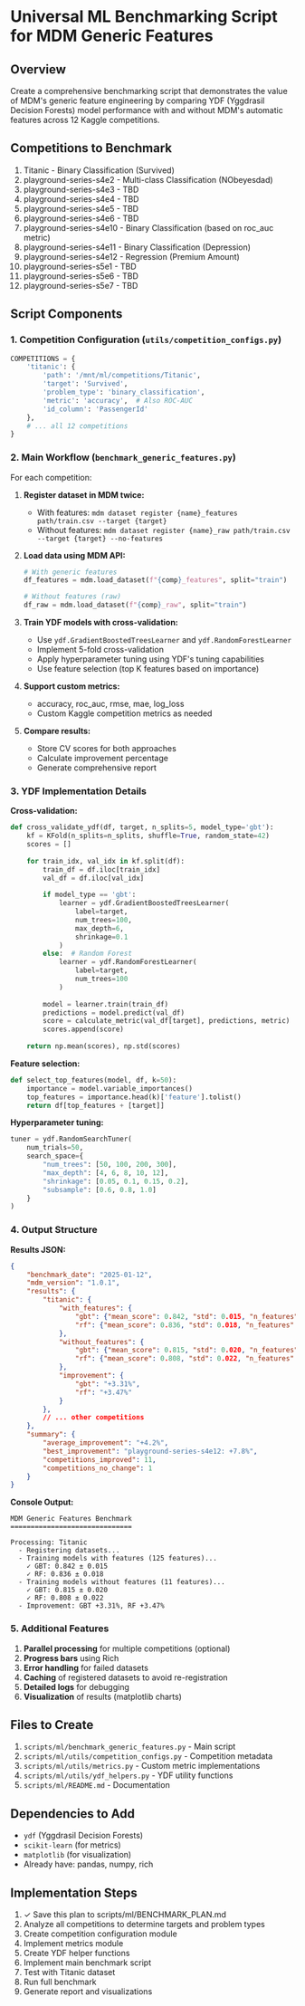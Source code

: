 # Universal ML Benchmarking Script for MDM Generic Features

## Overview
Create a comprehensive benchmarking script that demonstrates the value of MDM's generic feature engineering by comparing YDF (Yggdrasil Decision Forests) model performance with and without MDM's automatic features across 12 Kaggle competitions.

## Competitions to Benchmark
1. Titanic - Binary Classification (Survived)
2. playground-series-s4e2 - Multi-class Classification (NObeyesdad)
3. playground-series-s4e3 - TBD
4. playground-series-s4e4 - TBD
5. playground-series-s4e5 - TBD
6. playground-series-s4e6 - TBD
7. playground-series-s4e10 - Binary Classification (based on roc_auc metric)
8. playground-series-s4e11 - Binary Classification (Depression)
9. playground-series-s4e12 - Regression (Premium Amount)
10. playground-series-s5e1 - TBD
11. playground-series-s5e6 - TBD
12. playground-series-s5e7 - TBD

## Script Components

### 1. Competition Configuration (`utils/competition_configs.py`)
```python
COMPETITIONS = {
    'titanic': {
        'path': '/mnt/ml/competitions/Titanic',
        'target': 'Survived',
        'problem_type': 'binary_classification',
        'metric': 'accuracy',  # Also ROC-AUC
        'id_column': 'PassengerId'
    },
    # ... all 12 competitions
}
```

### 2. Main Workflow (`benchmark_generic_features.py`)
For each competition:
1. **Register dataset in MDM twice:**
   - With features: `mdm dataset register {name}_features path/train.csv --target {target}`
   - Without features: `mdm dataset register {name}_raw path/train.csv --target {target} --no-features`

2. **Load data using MDM API:**
   ```python
   # With generic features
   df_features = mdm.load_dataset(f"{comp}_features", split="train")
   
   # Without features (raw)
   df_raw = mdm.load_dataset(f"{comp}_raw", split="train")
   ```

3. **Train YDF models with cross-validation:**
   - Use `ydf.GradientBoostedTreesLearner` and `ydf.RandomForestLearner`
   - Implement 5-fold cross-validation
   - Apply hyperparameter tuning using YDF's tuning capabilities
   - Use feature selection (top K features based on importance)

4. **Support custom metrics:**
   - accuracy, roc_auc, rmse, mae, log_loss
   - Custom Kaggle competition metrics as needed

5. **Compare results:**
   - Store CV scores for both approaches
   - Calculate improvement percentage
   - Generate comprehensive report

### 3. YDF Implementation Details

**Cross-validation:**
```python
def cross_validate_ydf(df, target, n_splits=5, model_type='gbt'):
    kf = KFold(n_splits=n_splits, shuffle=True, random_state=42)
    scores = []
    
    for train_idx, val_idx in kf.split(df):
        train_df = df.iloc[train_idx]
        val_df = df.iloc[val_idx]
        
        if model_type == 'gbt':
            learner = ydf.GradientBoostedTreesLearner(
                label=target,
                num_trees=100,
                max_depth=6,
                shrinkage=0.1
            )
        else:  # Random Forest
            learner = ydf.RandomForestLearner(
                label=target,
                num_trees=100
            )
        
        model = learner.train(train_df)
        predictions = model.predict(val_df)
        score = calculate_metric(val_df[target], predictions, metric)
        scores.append(score)
    
    return np.mean(scores), np.std(scores)
```

**Feature selection:**
```python
def select_top_features(model, df, k=50):
    importance = model.variable_importances()
    top_features = importance.head(k)['feature'].tolist()
    return df[top_features + [target]]
```

**Hyperparameter tuning:**
```python
tuner = ydf.RandomSearchTuner(
    num_trials=50,
    search_space={
        "num_trees": [50, 100, 200, 300],
        "max_depth": [4, 6, 8, 10, 12],
        "shrinkage": [0.05, 0.1, 0.15, 0.2],
        "subsample": [0.6, 0.8, 1.0]
    }
)
```

### 4. Output Structure

**Results JSON:**
```json
{
    "benchmark_date": "2025-01-12",
    "mdm_version": "1.0.1",
    "results": {
        "titanic": {
            "with_features": {
                "gbt": {"mean_score": 0.842, "std": 0.015, "n_features": 125},
                "rf": {"mean_score": 0.836, "std": 0.018, "n_features": 125}
            },
            "without_features": {
                "gbt": {"mean_score": 0.815, "std": 0.020, "n_features": 11},
                "rf": {"mean_score": 0.808, "std": 0.022, "n_features": 11}
            },
            "improvement": {
                "gbt": "+3.31%",
                "rf": "+3.47%"
            }
        },
        // ... other competitions
    },
    "summary": {
        "average_improvement": "+4.2%",
        "best_improvement": "playground-series-s4e12: +7.8%",
        "competitions_improved": 11,
        "competitions_no_change": 1
    }
}
```

**Console Output:**
```
MDM Generic Features Benchmark
==============================

Processing: Titanic
  - Registering datasets...
  - Training models with features (125 features)...
    ✓ GBT: 0.842 ± 0.015
    ✓ RF: 0.836 ± 0.018
  - Training models without features (11 features)...
    ✓ GBT: 0.815 ± 0.020
    ✓ RF: 0.808 ± 0.022
  - Improvement: GBT +3.31%, RF +3.47%
```

### 5. Additional Features

1. **Parallel processing** for multiple competitions (optional)
2. **Progress bars** using Rich
3. **Error handling** for failed datasets
4. **Caching** of registered datasets to avoid re-registration
5. **Detailed logs** for debugging
6. **Visualization** of results (matplotlib charts)

## Files to Create

1. `scripts/ml/benchmark_generic_features.py` - Main script
2. `scripts/ml/utils/competition_configs.py` - Competition metadata
3. `scripts/ml/utils/metrics.py` - Custom metric implementations
4. `scripts/ml/utils/ydf_helpers.py` - YDF utility functions
5. `scripts/ml/README.md` - Documentation

## Dependencies to Add
- `ydf` (Yggdrasil Decision Forests)
- `scikit-learn` (for metrics)
- `matplotlib` (for visualization)
- Already have: pandas, numpy, rich

## Implementation Steps
1. ✓ Save this plan to scripts/ml/BENCHMARK_PLAN.md
2. Analyze all competitions to determine targets and problem types
3. Create competition configuration module
4. Implement metrics module
5. Create YDF helper functions
6. Implement main benchmark script
7. Test with Titanic dataset
8. Run full benchmark
9. Generate report and visualizations